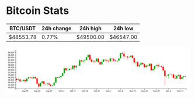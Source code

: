 # Bitcoin Stats

BTC/USDT|24h change|24h high|24h low|
|---|---|---|---|
|$48553.78|0.77%|$49500.00|$46547.00|

<img src="./chart.svg">
